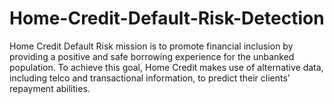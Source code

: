 # Home-Credit-Default-Risk-Detection
Home Credit Default Risk mission is to promote financial inclusion by providing a positive and safe borrowing experience for the unbanked population. To achieve this goal, Home Credit makes use of alternative data, including telco and transactional information, to predict their clients' repayment abilities. 
